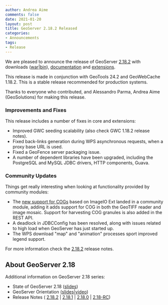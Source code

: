 ```yaml
---
author: Andrea Aime
comments: false
date: 2021-01-20
layout: post
title: GeoServer 2.18.2 Released
categories:
- Announcements
tags:
- Release
---
```


We are pleased to announce the release of GeoServer [2.18.2](http://geoserver.org/release/2.18.2/) with downloads ([war](https://sourceforge.net/projects/geoserver/files/GeoServer/2.18.2/geoserver-2.18.2-war.zip/download)|[bin](https://sourceforge.net/projects/geoserver/files/GeoServer/2.18.2/geoserver-2.18.2-bin.zip/download)), [documentation](https://sourceforge.net/projects/geoserver/files/GeoServer/2.18.2/geoserver-2.18.2-htmldoc.zip/download) and [extensions](https://sourceforge.net/projects/geoserver/files/GeoServer/2.18.2/extensions/).

This release is made in conjunction with GeoTools 24.2 and GeoWebCache 1.18.2. This is a stable release recommended for production systems.

Thanks to everyone who contributed, and Alessandro Parma, Andrea Aime (GeoSolutions) for making this release.

### Improvements and Fixes

This release includes a number of fixes in core and extensions:

  * Improved GWC seeding scalability (also check GWC 1.18.2 release notes).
  * Fixed back-links generation during WPS asynchronous requests, when a proxy base URL is used.
  * Fixed a GeoFence server packaging issue.
  * A number of dependent libraries have been upgraded, including the PostgreSQL and MySQL JDBC drivers, HTTP components, Guava.

### Community Updates

Things get really interesting when looking at functionality provided by community modules:

  * The [new support for COGs](https://docs.geoserver.org/stable/en/user/community/cog/index.html) based on ImageIO Ext landed in a community module, adding it adds support for COG in both the GeoTIFF reader and image mosaic. Support for harvesting COG granules is also added in the REST API.
  * A deadlock in JDBCConfig has been resolved, along with issues related to high load when GeoServer has just started up.
  * The WPS download "map" and "animation" processes sport improved legend support.

For more information check the [2.18.2](https://osgeo-org.atlassian.net/secure/ReleaseNote.jspa?projectId=10000&version=16803) release notes.

## About GeoServer 2.18

Additional information on GeoServer 2.18 series:
  
  * State of GeoServer 2.18 ([slides](https://docs.google.com/presentation/d/1Q0pHRUcvucAuHDeZPoeDJG4UY5izwbqo8ZawUdk9xYM/edit?usp=sharing))
  * GeoServer Orientation
  ([slides](https://t.co/fvBTLMia6f?amp=1)|[video](https://youtu.be/bdkk5eVR674))
  * Release Notes
  ( [2.18.2](https://osgeo-org.atlassian.net/secure/ReleaseNote.jspa?projectId=10000&version=16803)
  | [2.18.1](https://osgeo-org.atlassian.net/secure/ReleaseNote.jspa?projectId=10000&version=16800)
  | [2.18.0](https://osgeo-org.atlassian.net/secure/ReleaseNote.jspa?projectId=10000&version=16796)
  | [2.18-RC](https://osgeo-org.atlassian.net/secure/ReleaseNote.jspa?projectId=10000&version=16783))



